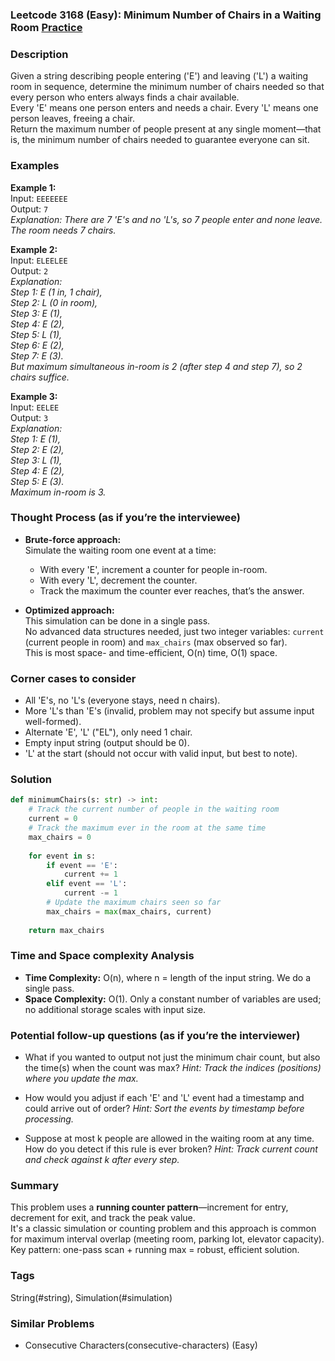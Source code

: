 ### Leetcode 3168 (Easy): Minimum Number of Chairs in a Waiting Room [Practice](https://leetcode.com/problems/minimum-number-of-chairs-in-a-waiting-room)

### Description  
Given a string describing people entering ('E') and leaving ('L') a waiting room in sequence, determine the minimum number of chairs needed so that every person who enters always finds a chair available.  
Every 'E' means one person enters and needs a chair. Every 'L' means one person leaves, freeing a chair.  
Return the maximum number of people present at any single moment—that is, the minimum number of chairs needed to guarantee everyone can sit.

### Examples  

**Example 1:**  
Input: `EEEEEEE`  
Output: `7`  
*Explanation: There are 7 'E's and no 'L's, so 7 people enter and none leave. The room needs 7 chairs.*

**Example 2:**  
Input: `ELEELEE`  
Output: `2`  
*Explanation:  
Step 1: E (1 in, 1 chair),  
Step 2: L (0 in room),  
Step 3: E (1),  
Step 4: E (2),  
Step 5: L (1),  
Step 6: E (2),  
Step 7: E (3).  
But maximum simultaneous in-room is 2 (after step 4 and step 7), so 2 chairs suffice.*

**Example 3:**  
Input: `EELEE`  
Output: `3`  
*Explanation:  
Step 1: E (1),  
Step 2: E (2),  
Step 3: L (1),  
Step 4: E (2),  
Step 5: E (3).  
Maximum in-room is 3.*

### Thought Process (as if you’re the interviewee)  
- **Brute-force approach:**  
  Simulate the waiting room one event at a time:  
  - With every 'E', increment a counter for people in-room.  
  - With every 'L', decrement the counter.  
  - Track the maximum the counter ever reaches, that’s the answer.

- **Optimized approach:**  
  This simulation can be done in a single pass.  
  No advanced data structures needed, just two integer variables: `current` (current people in room) and `max_chairs` (max observed so far).  
  This is most space- and time-efficient, O(n) time, O(1) space.

### Corner cases to consider  
- All 'E's, no 'L's (everyone stays, need n chairs).
- More 'L's than 'E's (invalid, problem may not specify but assume input well-formed).
- Alternate 'E', 'L' ("EL"), only need 1 chair.
- Empty input string (output should be 0).
- 'L' at the start (should not occur with valid input, but best to note).

### Solution

```python
def minimumChairs(s: str) -> int:
    # Track the current number of people in the waiting room
    current = 0
    # Track the maximum ever in the room at the same time
    max_chairs = 0
    
    for event in s:
        if event == 'E':
            current += 1
        elif event == 'L':
            current -= 1
        # Update the maximum chairs seen so far
        max_chairs = max(max_chairs, current)
    
    return max_chairs
```

### Time and Space complexity Analysis  

- **Time Complexity:** O(n), where n = length of the input string. We do a single pass.
- **Space Complexity:** O(1). Only a constant number of variables are used; no additional storage scales with input size.

### Potential follow-up questions (as if you’re the interviewer)  

- What if you wanted to output not just the minimum chair count, but also the time(s) when the count was max?
  *Hint: Track the indices (positions) where you update the max.*

- How would you adjust if each 'E' and 'L' event had a timestamp and could arrive out of order?
  *Hint: Sort the events by timestamp before processing.*

- Suppose at most k people are allowed in the waiting room at any time. How do you detect if this rule is ever broken?
  *Hint: Track current count and check against k after every step.*

### Summary
This problem uses a **running counter pattern**—increment for entry, decrement for exit, and track the peak value.  
It's a classic simulation or counting problem and this approach is common for maximum interval overlap (meeting room, parking lot, elevator capacity).  
Key pattern: one-pass scan + running max = robust, efficient solution.

### Tags
String(#string), Simulation(#simulation)

### Similar Problems
- Consecutive Characters(consecutive-characters) (Easy)